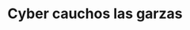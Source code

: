 ---
title: "Cyber cauchos las garzas"
url: /lecheria/cyber-cauchos-las-garzas/
shop: reparación de automóviles
---